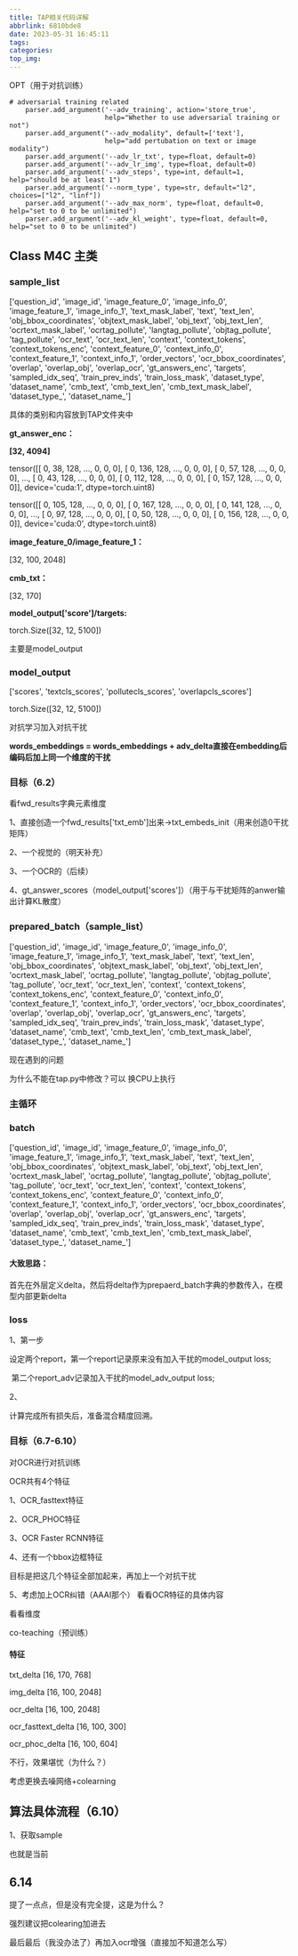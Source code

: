 ```yaml
---
title: TAP相关代码详解
abbrlink: 6810bde8
date: 2023-05-31 16:45:11
tags:
categories:
top_img:
---
```


OPT（用于对抗训练）

```
# adversarial training related
    parser.add_argument('--adv_training', action='store_true',
                        help="Whether to use adversarial training or not")
    parser.add_argument("--adv_modality", default=['text'],
                        help="add pertubation on text or image modality")
    parser.add_argument('--adv_lr_txt', type=float, default=0)
    parser.add_argument('--adv_lr_img', type=float, default=0)
    parser.add_argument('--adv_steps', type=int, default=1, help="should be at least 1")
    parser.add_argument('--norm_type', type=str, default="l2", choices=["l2", "linf"])
    parser.add_argument('--adv_max_norm', type=float, default=0, help="set to 0 to be unlimited")
    parser.add_argument('--adv_kl_weight', type=float, default=0, help="set to 0 to be unlimited")
```



## Class M4C 主类

###  sample_list

['question_id', 'image_id', 'image_feature_0', 'image_info_0', 'image_feature_1', 'image_info_1', 'text_mask_label', 'text', 'text_len', 'obj_bbox_coordinates', 'objtext_mask_label', 'obj_text', 'obj_text_len', 'ocrtext_mask_label', 'ocrtag_pollute', 'langtag_pollute', 'objtag_pollute', 'tag_pollute', 'ocr_text', 'ocr_text_len', 'context', 'context_tokens', 'context_tokens_enc', 'context_feature_0', 'context_info_0', 'context_feature_1', 'context_info_1', 'order_vectors', 'ocr_bbox_coordinates', 'overlap', 'overlap_obj', 'overlap_ocr', 'gt_answers_enc', 'targets', 'sampled_idx_seq', 'train_prev_inds', 'train_loss_mask', 'dataset_type', 'dataset_name', 'cmb_text', 'cmb_text_len', 'cmb_text_mask_label', 'dataset_type_', 'dataset_name_']

具体的类别和内容放到TAP文件夹中

**gt_answer_enc：**

**[32, 4094]**

tensor([[  0,  38, 128,  ...,   0,   0,   0],
        [  0, 136, 128,  ...,   0,   0,   0],
        [  0,  57, 128,  ...,   0,   0,   0],
        ...,
        [  0,  43, 128,  ...,   0,   0,   0],
        [  0, 112, 128,  ...,   0,   0,   0],
        [  0, 157, 128,  ...,   0,   0,   0]], device='cuda:1',
       dtype=torch.uint8)

tensor([[  0, 105, 128,  ...,   0,   0,   0],
        [  0, 167, 128,  ...,   0,   0,   0],
        [  0, 141, 128,  ...,   0,   0,   0],
        ...,
        [  0,  97, 128,  ...,   0,   0,   0],
        [  0,  50, 128,  ...,   0,   0,   0],
        [  0, 156, 128,  ...,   0,   0,   0]], device='cuda:0',
       dtype=torch.uint8)

**image_feature_0/image_feature_1：**

[32, 100, 2048]

**cmb_txt：**

[32, 170]

**model_output['score']/targets:**

torch.Size([32, 12, 5100])

主要是model_output

### model_output

['scores', 'textcls_scores', 'pollutecls_scores', 'overlapcls_scores']

torch.Size([32, 12, 5100])





对抗学习加入对抗干扰

**words_embeddings = words_embeddings + adv_delta直接在embedding后编码后加上同一个维度的干扰**

### 目标（6.2）

看fwd_results字典元素维度

1、直接创造一个fwd_results['txt_emb']出来->txt_embeds_init（用来创造0干扰矩阵）

2、一个视觉的（明天补充）

3、一个OCR的（后续）

4、gt_answer_scores（model_output['scores']）（用于与干扰矩阵的anwer输出计算KL散度）



### prepared_batch（sample_list）

['question_id', 'image_id', 'image_feature_0', 'image_info_0', 'image_feature_1', 'image_info_1', 'text_mask_label', 'text', 'text_len', 'obj_bbox_coordinates', 'objtext_mask_label', 'obj_text', 'obj_text_len', 'ocrtext_mask_label', 'ocrtag_pollute', 'langtag_pollute', 'objtag_pollute', 'tag_pollute', 'ocr_text', 'ocr_text_len', 'context', 'context_tokens', 'context_tokens_enc', 'context_feature_0', 'context_info_0', 'context_feature_1', 'context_info_1', 'order_vectors', 'ocr_bbox_coordinates', 'overlap', 'overlap_obj', 'overlap_ocr', 'gt_answers_enc', 'targets', 'sampled_idx_seq', 'train_prev_inds', 'train_loss_mask', 'dataset_type', 'dataset_name', 'cmb_text', 'cmb_text_len', 'cmb_text_mask_label', 'dataset_type_', 'dataset_name_']

现在遇到的问题

为什么不能在tap.py中修改？可以 换CPU上执行



### 主循环

### batch

['question_id', 'image_id', 'image_feature_0', 'image_info_0', 'image_feature_1', 'image_info_1', 'text_mask_label', 'text', 'text_len', 'obj_bbox_coordinates', 'objtext_mask_label', 'obj_text', 'obj_text_len', 'ocrtext_mask_label', 'ocrtag_pollute', 'langtag_pollute', 'objtag_pollute', 'tag_pollute', 'ocr_text', 'ocr_text_len', 'context', 'context_tokens', 'context_tokens_enc', 'context_feature_0', 'context_info_0', 'context_feature_1', 'context_info_1', 'order_vectors', 'ocr_bbox_coordinates', 'overlap', 'overlap_obj', 'overlap_ocr', 'gt_answers_enc', 'targets', 'sampled_idx_seq', 'train_prev_inds', 'train_loss_mask', 'dataset_type', 'dataset_name', 'cmb_text', 'cmb_text_len', 'cmb_text_mask_label', 'dataset_type_', 'dataset_name_']

#### 大致思路：

首先在外层定义delta，然后将delta作为prepaerd_batch字典的参数传入，在模型内部更新delta

### loss

1、第一步

设定两个report，第一个report记录原来没有加入干扰的model_output loss;

​								第二个report_adv记录加入干扰的model_adv_output loss;

2、

计算完成所有损失后，准备混合精度回溯。



### 目标（6.7-6.10）

对OCR进行对抗训练



OCR共有4个特征

1、OCR_fasttext特征

2、OCR_PHOC特征

3、OCR Faster RCNN特征

4、还有一个bbox边框特征

目标是把这几个特征全部加起来，再加上一个对抗干扰

5、考虑加上OCR纠错（AAAI那个） 看看OCR特征的具体内容

看看维度

co-teaching（预训练）

#### 特征

txt_delta [16, 170, 768]

img_delta [16, 100, 2048]

ocr_delta  [16, 100, 2048]

ocr_fasttext_delta [16, 100, 300]

ocr_phoc_delta [16, 100, 604]

不行，效果堪忧（为什么？）

考虑更换去噪网络+colearning

## 算法具体流程（6.10）

1、获取sample

也就是当前



## 6.14

提了一点点，但是没有完全提，这是为什么？

强烈建议把colearing加进去

最后最后（我没办法了）再加入ocr增强（直接加不知道怎么写）
